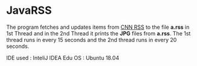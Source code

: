 # JavaRSS
The program fetches and updates items from [CNN RSS](http://rss.cnn.com/rss/edition.rss) to the file **a.rss** in 1st Thread and in the 2nd Thread it prints the **JPG** files from **a.rss**.
The 1st thread runs in every 15 seconds and the 2nd thread runs in every 20 seconds.

IDE used : InteliJ IDEA Edu
OS : Ubuntu 18.04
